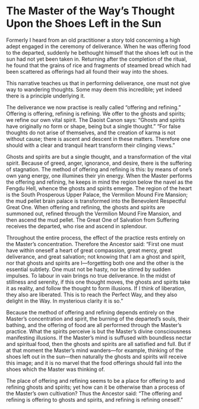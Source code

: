# The Master of the Way’s Thought Upon the Shoes Left in the Sun

Formerly I heard from an old practitioner a story told concerning a high adept engaged in the ceremony of deliverance. When he was offering food to the departed, suddenly he bethought himself that the shoes left out in the sun had not yet been taken in. Returning after the completion of the ritual, he found that the grains of rice and fragments of steamed bread which had been scattered as offerings had all found their way into the shoes.

This narrative teaches us that in performing deliverance, one must not give way to wandering thoughts. Some may deem this incredible; yet indeed there is a principle underlying it.

The deliverance we now practise is really called “offering and refining.” Offering is offering, refining is refining. We offer to the ghosts and spirits; we refine our own vital spirit. The Daoist Canon says: “Ghosts and spirits have originally no form or shape, being but a single thought.” “For false thoughts do not arise of themselves, and the creation of karma is not without cause; there is ascent and descent in these matters. Therefore one should with a clear and tranquil heart transform their clinging views.”

Ghosts and spirits are but a single thought, and a transformation of the vital spirit. Because of greed, anger, ignorance, and desire, there is the suffering of stagnation. The method of offering and refining is this: by means of one’s own yang energy, one illumines their yin energy. When the Master performs the offering and refining, he keeps in mind the region below the navel as the Fengdu Hell, whence the ghosts and spirits emerge. The region of the heart is the South Prosperous Upper Palace, the Vermilion Mound Fire Mansion; the mud pellet brain palace is transformed into the Benevolent Respectful Great One. When offering and refining, the ghosts and spirits are summoned out, refined through the Vermilion Mound Fire Mansion, and then ascend the mud pellet. The Great One of Salvation from Suffering receives the departed, who rise and ascend in splendour.

Throughout the entire process, the effect of the practice rests entirely on the Master’s concentration. Therefore the Ancestor said: “First one must have within oneself a heart of great compassion, great mercy, great deliverance, and great salvation; not knowing that I am a ghost and spirit, nor that ghosts and spirits are I—forgetting both one and the other is the essential subtlety. One must not be hasty, nor be stirred by sudden impulses. To labour in vain brings no true deliverance. In the midst of stillness and serenity, if this one thought moves, the ghosts and spirits take it as reality, and follow the thought to form illusions. If I think of liberation, they also are liberated. This is to reach the Perfect Way, and they also delight in the Way. In mysterious clarity it is so.”

Because the method of offering and refining depends entirely on the Master’s concentration and spirit, the burning of the departed’s souls, their bathing, and the offering of food are all performed through the Master’s practice. What the spirits perceive is but the Master’s divine consciousness manifesting illusions. If the Master’s mind is suffused with boundless nectar and spiritual food, then the ghosts and spirits are all satisfied and full. But if at that moment the Master’s mind wanders—for example, thinking of the shoes left out in the sun—then naturally the ghosts and spirits will receive this image; and it is no marvel that the food offerings should fall into the shoes which the Master was thinking of.

The place of offering and refining seems to be a place for offering to and refining ghosts and spirits; yet how can it be otherwise than a process of the Master’s own cultivation? Thus the Ancestor said: “The offering and refining is offering to ghosts and spirits, and refining is refining oneself.”
